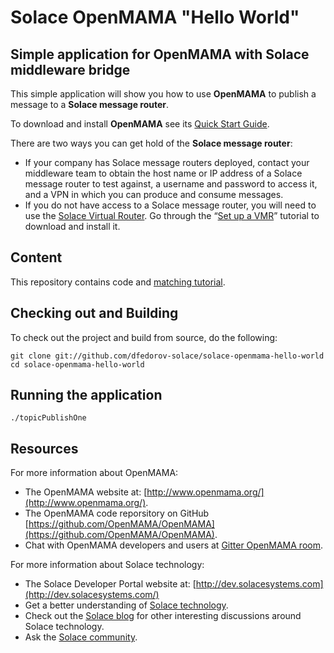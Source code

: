 # Solace OpenMAMA "Hello World"
## Simple application for OpenMAMA with Solace middleware bridge

This simple application will show you how to use __OpenMAMA__ to publish a message to a __Solace message router__.

To download and install __OpenMAMA__ see its [Quick Start Guide](http://www.openmama.org/content/quick-start-guide).

There are two ways you can get hold of the __Solace message router__:
- If your company has Solace message routers deployed, contact your middleware team to obtain the host name or IP address of a Solace message router to test against, a username and password to access it, and a VPN in which you can produce and consume messages.
- If you do not have access to a Solace message router, you will need to use the [Solace Virtual Router](http://www.solacesystems.com/products/solace-virtual-message-router). Go through the “[Set up a VMR](http://dev.solacesystems.com/get-started/vmr-setup-tutorials/setting-up-solace-vmr/)” tutorial to download and install it.

## Content

This repository contains code and [matching tutorial](https://dfedorov-solace.github.io/solace-openmama-hello-world/).

## Checking out and Building

To check out the project and build from source, do the following:

    git clone git://github.com/dfedorov-solace/solace-openmama-hello-world
    cd solace-openmama-hello-world

## Running the application

    ./topicPublishOne

## Resources

For more information about OpenMAMA:

- The OpenMAMA website at: [http://www.openmama.org/](http://www.openmama.org/).
- The OpenMAMA code reporsitory on GitHub [https://github.com/OpenMAMA/OpenMAMA](https://github.com/OpenMAMA/OpenMAMA).
- Chat with OpenMAMA developers and users at [Gitter OpenMAMA room](https://gitter.im/OpenMAMA/OpenMAMA).

For more information about Solace technology:

- The Solace Developer Portal website at: [http://dev.solacesystems.com](http://dev.solacesystems.com/)
- Get a better understanding of [Solace technology](http://dev.solacesystems.com/tech/).
- Check out the [Solace blog](http://dev.solacesystems.com/blog/) for other interesting discussions around Solace technology.
- Ask the [Solace community](http://dev.solacesystems.com/community/).

